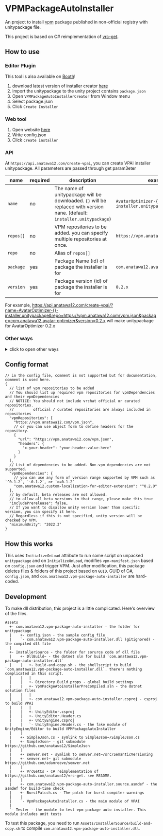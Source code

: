 VPMPackageAutoInstaller
===

An project to install [vpm] package published in non-official registry with unitypackage file.

This project is based on C# reimplementation of [vrc-get].

[vpm]: https://vcc.docs.vrchat.com/vpm/packages
[vrc-get]: https://github.com/anatawa12/vrc-get

## How to use

### Editor Plugin

This tool is also available on [Booth](https://anatawa12.booth.pm/items/4951120)!

1. download latest version of installer creator [here][download-creator-latest]
2. Import the unitypackage to the unity project contains ``package.json``
3. Open `VPMPackageAutoInstallerCreator` from Window menu
4. Select package.json
5. Click `Create Installer`

[download-creator-latest]: https://github.com/anatawa12/VPMPackageAutoInstaller/releases/latest/download/installer-creator.unitypackage

### Web tool

1. Open website [here][creator-web]
2. Write config.json
3. Click `create installer`

[creator-web]: https://anatawa12.github.io/VPMPackageAutoInstaller/

### API

At `https://api.anatawa12.com/create-vpai`, you can create VPAI installer unitypackage.
All parameters are passed through get param3eter

| name      | required | description                                                                                                               | example                                     |
|-----------|----------|---------------------------------------------------------------------------------------------------------------------------|---------------------------------------------|
| `name`    | no       | The name of unitypackage will be downloaded. `{}` will be replaced with version nane. (default: `installer.unitypackage`) | `AvatarOptimizer-{}-installer.unitypackage` |
| `repos[]` | no       | VPM repositories to be added. you can specify multiple repositories at once.                                              | `https://vpm.anatawa12.com/vpm.json`        |
| `repo`    | no       | Alias of `repos[]`                                                                                                        |                                             |
| `package` | yes      | Package Name (id) of package the installer is for                                                                         | `com.anatawa12.avatar-optimizer`            |
| `version` | yes      | Package version (id) of package the installer is for                                                                      | `0.2.x`                                     |

For example, https://api.anatawa12.com/create-vpai/?name=AvatarOptimizer-{}-installer.unitypackage&repo=https://vpm.anatawa12.com/vpm.json&package=com.anatawa12.avatar-optimizer&version=0.2.x
will make unitypackage for AvatarOptimizer 0.2.x

### Other ways

<details>
<summary>click to open other ways</summary>

#### CLI Tool

1. Download latest version of installer creator [here][download-creator-js-latest].
2. Create config.json
3. Run `node path/to/creator.mjs path/to/config.json path/to/output.unitypackage` or
    `deno run --allow-net --allow-read --allow-write path/to/creator.mjs path/to/config.json path/to/output.unitypackage`

[download-creator-js-latest]: https://github.com/anatawa12/VPMPackageAutoInstaller/releases/latest/download/creator.mjs

#### Just create unitypackage

1. Clone or [download][download-this] this project.
2. Execute `./Assets/InstallerSource/DllBuild\~/build-and-copy.sh` to build ths tool
3. Edit config.json at `Assets/com.anatawa12.vpm-package-auto-installer/config.json`
4. Open this project with Unity (if you did, there's no need to relaunch)
5. Left-click on `Assets/com.anatawa12.vpm-package-auto-installer` and click `Export Package`
6. un-check `Incliude dependencies` on `Exporting package` dialog.
7. Click `Export...` and save `.unitypackage` to anywhere you want.
8. Share `.unitypackage` with user who want to use your package.

</details>

[download-this]: https://github.com/anatawa12/VPMPackageAutoInstaller/archive/refs/heads/master.zip

## Config format

```json5
// in the config file, comment is not supported but for documentation, comment is used here.
{
  // list of vpm repositories to be added
  // You should list up required vpm repositories for vpmDependencies and their vpmDependencies
  // NOTICE: You should not include vrchat official or curated repositories. 
  //         official / curated repositories are always included in repositories
  "vpmRepositories": [
    "https://vpm.anatawa12.com/vpm.json",
    // or you can use object form to define headers for the repository.
    {
      "url": "https://vpm.anatawa12.com/vpm.json",
      "headers": {
        "x-your-header": "your-header-value-here"
      }
    }
  ],
  // List of dependencies to be added. Non-vpm dependencies are not supported.
  "vpmDependencies": {
    // you can use any form of version range supported by VPM such as `^0.1.2`, `~0.1.2`, or `>=0.1.2`
    "com.anatawa12.custom-localization-for-editor-extension": "^0.2.0"
  },
  // by default, beta releases are not allowed.
  // to allow all beta versions in that range, please make this true
  "includePrerelease": false,
  // If you want to disallow unity version lower than specific version, you can specify it here.
  // Regardless if this is not specified, unity version will be checked by VPM.
  "minimumUnity": "2022.3"
}
```

## How this works

This uses `InitializeOnLoad` attribute to run some script on unpacked `unitypackage` and
on `InitializeOnLoad`, modifies `vpm-manifest.json` based on `config.json` and trigger VPM. 
Just after modification, this package deletes files & folders of this project based on `GUID`.
GUID of C#, `config.json`, and `com.anatawa12.vpm-package-auto-installer` are hard-coded.

## Development

To make dll distribution, this project is a little complicated.
Here's overview of the files.

```
Assets
  +- com.anatawa12.vpm-package-auto-installer - the folder for unitypackage
  |    +- config.json - the sample config file
  |    `- com.anatawa12.vpm-package-auto-installer.dll (gitignored) - the compiled dll file
  |
  +- InstallerSource - the folder for sorurce code of dll file
  |    +- DllBuild~ - the dotnet sln for build `com.anatawa12.vpm-package-auto-installer.dll`
  |    |   +- build-and-copy.sh - the shellscript to build `com.anatawa12.vpm-package-auto-installer.dll`. there's nothing complicated in this script.
  |    |   |
  |    |   +- Directory.Build.props - global build settings
  |    |   +- VpmPackgeAtoInstallerPrecompiled.sln - the dotnet solution files
  |    |   |
  |    |   +- com.anatawa12.vpm-package-auto-installer.csproj - csproj to build VPAI
  |    |   |
  |    |   +- UnityEditor.csproj
  |    |   +- UnityEditor.Header.cs
  |    |   +- UnityEngine.csproj
  |    |   `- UnityEngine.Header.cs - the fake module of UnityEngine/Editor to build VPMPackageAutoInstaller
  |    |
  |    +- SimpleJson.cs - symlink to SimpleJson~/SimpleJson.cs
  |    +- SimpleJson~ - git submodule https://github.com/anatawa12/SimpleJson
  |    |
  |    +- semver.net - symlink to semver.net~/src/SemanticVersioning
  |    +- semver.net~ git submodule https://github.com/adamreeve/semver.net
  |    |
  |    +- VrcGetCs - C# reimplementation of https://github.com/anatawa12/vrc-get. see README.
  |    |
  |    +- com.anatawa12.vpm-package-auto-installer.source.asmdef - the asmdef for build-time check
  |    +- BurstPatcch.cs - The patch for burst compiler warnings
  |    |
  |    `- VpmPackageAutoInstaller.cs - the main module of VPAI
  |
  `- Tester - the module to test vpm package auto installer. This module includes unit tests
```

To test this package, you need to run `Assets/InstallerSource/build-and-copy.sh` to compile `com.anatawa12.vpm-package-auto-installer.dll`.
